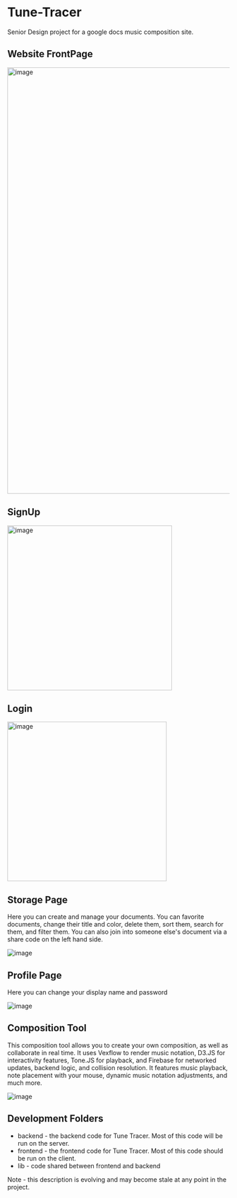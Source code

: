 # Tune-Tracer

Senior Design project for a google docs music composition site.

## Website FrontPage

<img width="965" alt="image" src="https://github.com/user-attachments/assets/ec49ddef-77f4-4055-b4fa-7e822848e9f5">

## SignUp

<img width="373" alt="image" src="https://github.com/user-attachments/assets/5743bc99-b66e-43a6-9aa8-b3c3d2c8da6d">

## Login

<img width="361" alt="image" src="https://github.com/user-attachments/assets/2e5cd0ad-e4dc-4b83-ad1b-6aae1109cac4">

## Storage Page
Here you can create and manage your documents. You can favorite documents, change their title and color, delete them, sort them, search for them, and filter them. You can also join into someone else's document via a share code on the left hand side.

![image](https://github.com/user-attachments/assets/64305bb8-813c-41e3-9e1f-391d91c3108f)

## Profile Page
Here you can change your display name and password

![image](https://github.com/user-attachments/assets/9e1ff9d5-5396-445e-a5b5-84cbe2cb618f)

## Composition Tool

This composition tool allows you to create your own composition, as well as collaborate in real time. It uses Vexflow to render music notation, D3.JS for interactivity features, Tone.JS for playback, and Firebase for networked updates, backend logic, and collision resolution. It features music playback, note placement with your mouse, dynamic music notation adjustments, and much more.

![image](https://github.com/user-attachments/assets/757ee310-611a-4c54-b77d-9032f657b931)

## Development Folders

* backend - the backend code for Tune Tracer. Most of this code will be run on the server.
* frontend - the frontend code for Tune Tracer. Most of this code should be run on the client.
* lib - code shared between frontend and backend

Note - this description is evolving and may become stale at any point in the project.
